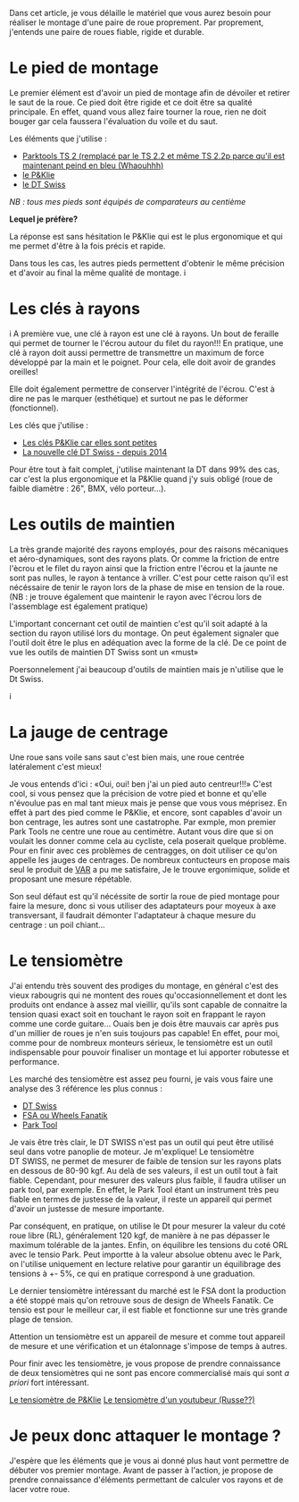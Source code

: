Dans cet article, je vous délaille le matériel que vous aurez besoin pour réaliser le montage d'une paire de roue proprement. 
Par proprement, j'entends une paire de roues fiable, rigide et durable.


# Le pied de montage

Le premier élément est d'avoir un pied de montage afin de dévoiler et retirer le saut de la roue.
Ce pied doit être rigide et ce doit être sa qualité principale. 
En effet, quand vous allez faire tourner la roue, rien ne doit bouger gar cela faussera l'évaluation du voile et du saut. 

Les éléments que j'utilise :

- [Parktools TS 2 (remplacé par le TS 2.2 et même TS 2.2p parce qu'il est maintenant peind en bleu (Whaouhhh)](http://www.parktool.com/product/powder-coated-professional-wheel-truing-stand-ts-2-2p?category=Wheel%20Truing%20Stands)
- [le P&Klie](http://www.pklie.de/truing_stand.html)
- [le DT Swiss](https://www.dtswiss.com/Accessories/Proline-Tools)

*NB : tous mes pieds sont équipés de comparateurs au centième*

**Lequel je préfère?**

La réponse est sans hésitation le P&Klie qui est le plus ergonomique et qui me permet d'être à la fois précis et rapide.

Dans tous les cas, les autres pieds permettent d'obtenir le même précision et d'avoir au final la même qualité de montage. 
i
# Les clés à rayons
i
A première vue, une clé à rayon est une clé à rayons.
Un bout de feraille qui permet de tourner le l'écrou autour du filet du rayon!!!
En pratique, une clé à rayon doit aussi permettre de transmettre un maximum de force développé par la main et le poignet.
Pour cela, elle doit avoir de grandes oreilles!

Elle doit également permettre de  conserver l'intégrité de l'écrou. C'est à dire ne pas le marquer (esthétique) et surtout ne pas le déformer (fonctionnel).

Les clés que j'utilise :

- [Les clés P&Klie car elles sont petites](http://www.pklie.de/spoke_wrench.html)
- [La nouvelle clé DT Swiss - depuis 2014](https://www.dtswiss.com/Accessories/Proline-Tools)

Pour être tout à fait complet, j'utilise maintenant la DT dans 99% des cas, car c'est la plus ergonomique et la P&Klie quand j'y suis obligé (roue de faible diamètre : 26", BMX, vélo porteur…).

# Les outils de maintien

La très grande majorité des rayons employés, pour des raisons mécaniques et aéro-dynamiques, sont des rayons plats. 
Or comme la friction de entre l'ècrou et le filet du rayon ainsi que la friction entre l'écrou et la jaunte ne sont pas nulles, le rayon à tentance à vriller.
C'est pour cette raison qu'il est nécéssaire de tenir le rayon lors de la phase de mise en tension de la roue. (NB : je trouve également que maintenir le rayon avec l'écrou lors de l'assemblage est également pratique)

L'important concernant cet outil de maintien c'est qu'il soit adapté à la section du rayon utilisé lors du montage.
On peut également signaler que l'outil doit être le plus en adéquation avec la forme de la clé. De ce point de vue les outils de maintien DT Swiss sont un «must»

Poersonnelement j'ai beaucoup d'outils de maintien mais je n'utilise que le Dt Swiss.

i
# La jauge de centrage

Une roue sans voile sans saut c'est bien mais, une roue centrée latéralement c'est mieux!

Je vous entends d'ici : «Oui, oui! ben j'ai un pied auto centreur!!!» C'est cool, si vous pensez que la précision de votre pied et bonne et qu'elle n'évoulue pas en mal tant mieux mais je pense que vous vous méprisez. En effet à part des pied comme le P&Klie, et encore, sont capables d'avoir un bon centrage, les autres sont une castatrophe. 
Par exmple, mon premier Park Tools ne centre une roue au centimètre. Autant vous dire que si on voulait les donner comme cela au cycliste, cela poserait quelque problème.
Pour en finir avec ces problèmes de centragges, on doit utiliser ce qu'on appelle les jauges de centrages. De nombreux contucteurs en propose mais seul le produit de [VAR](http://www.vartools.com/fr/comparateur-de-centrage-de-roue-var-p499.php) a pu me satisfaire, Je le trouve ergonimique, solide et proposant une mesure répétable.

Son seul défaut est qu'il nécéssite de sortir la roue de pied montage pour faire la mesure, donc si vous utiliser des adaptateurs pour moyeux à axe transversant, il faudrait démonter l'adaptateur à chaque mesure du centrage : un poil chiant… 

# Le tensiomètre

J'ai entendu très souvent des prodiges du montage, en général c'est des vieux rabougris qui ne montent des roues qu'occasionnellement et dont les produits ont endance à assez mal vieillir, qu'ils sont capable de connaitre la tension quasi exact soit en touchant le rayon soit en frappant le rayon comme une corde guitare…
Ouais ben je dois être mauvais car après pus d'un millier de roues je n'en suis toujours pas capable!
En effet, pour moi, comme pour de nombreux monteurs sérieux, le tensiomètre est un outil indispensable pour pouvoir finaliser un montage et lui apporter robutesse et performance.

Les marché des tensiomètre est assez peu fourni, je vais vous faire une analyse des 3 référence les plus connus :

- [DT Swiss](https://www.dtswiss.com/Resources/Support/PROLINE/DT-Swiss-Proline-Tensio-User-Manual-en)
- [FSA ou Wheels Fanatik](http://www.wheelfanatyk.com/store/digital-tension-gauge/)
- [Park Tool](http://www.parktool.com/product/spoke-tension-meter-TM-1)



Je vais être très clair, le DT SWISS n'est pas un outil qui peut être utilisé seul dans votre panoplie de moteur. Je m'explique! 
Le tensiomètre DT SWISS, ne permet de mesurer de faible de tension sur les rayons plats en dessous de 80-90 kgf.
Au delà de ses valeurs, il est un outil tout à fait fiable. 
Cependant, pour mesurer des valeurs plus faible, il faudra utiliser un park tool, par exemple.
En effet, le Park Tool étant un instrument très peu fiable en termes de justesse de la valeur, il reste un appareil qui permet d'avoir un justesse de mesure importante.

Par conséquent, en pratique, on utilise le Dt pour mesurer la valeur du coté roue libre (RL), généralement 120 kgf, de manière à ne pas  dépasser le maximum tolérable de la jantes.
Enfin, on équilibre les tensions du coté ORL avec le tensio Park. Peut importte à la valeur absolue obtenu avec le Park, on l'utilise uniquement en lecture relative pour garantir un équilibrage des tensions à +- 5%, ce qui en pratique correspond à une graduation.

Le dernier tensiomètre intéressant du marché est le FSA dont la production a été stoppé mais qu'on retrouve sous de design de Wheels Fanatik. Ce tensio est pour le meilleur car, il est fiable et fonctionne sur une très grande plage de tension.

Attention un tensiomètre est un appareil de mesure et comme tout appareil de mesure et une vérification et un étalonnage s'impose de temps à autres.

Pour finir avec les tensiomètre, je vous propose de prendre connaissance de deux tensiomètres qui ne sont pas encore commercialisé mais qui sont *a priori* fort intéressant.

[Le tensiomètre de P&Klie](http://www.pklie.de/tensionmeter.html)
[Le tensiomètre d'un youtubeur (Russe??)](https://www.youtube.com/watch?v=3UP5P3MT970)

# Je peux donc attaquer le montage ?

J'espère que les éléments que je vous ai donné plus haut vont permettre de débuter vos premier montage. 
Avant de passer à l'action, je propose de prendre connaissance d'éléments permettant de calculer vos rayons et de lacer votre roue.




